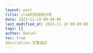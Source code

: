 ```yaml
---
layout: post
title: zram的总结和分析
date: 2023-11-19 00:09:00 
last_modified_at: 2023-11-19 00:09:00 
tags: []
author: Daniel
toc: true
description:文章描述
---
```

# 
